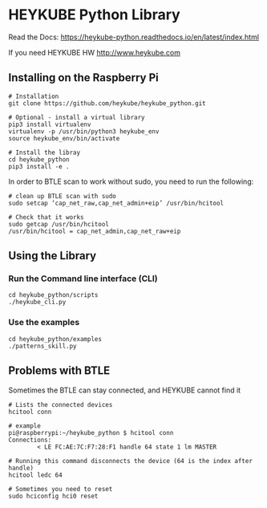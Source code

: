 # HEYKUBE Python Library

Read the Docs: 
https://heykube-python.readthedocs.io/en/latest/index.html

If you need HEYKUBE HW
http://www.heykube.com

## Installing on the Raspberry Pi

```
# Installation
git clone https://github.com/heykube/heykube_python.git

# Optional - install a virtual library
pip3 install virtualenv
virtualenv -p /usr/bin/python3 heykube_env
source heykube_env/bin/activate

# Install the libray
cd heykube_python
pip3 install -e . 
```

In order to BTLE scan to work without sudo, you need to run the following:

```
# clean up BTLE scan with sudo
sudo setcap ‘cap_net_raw,cap_net_admin+eip’ /usr/bin/hcitool

# Check that it works
sudo getcap /usr/bin/hcitool
/usr/bin/hcitool = cap_net_admin,cap_net_raw+eip
```

## Using the Library

### Run the Command line interface (CLI)
```
cd heykube_python/scripts
./heykube_cli.py
```

### Use the examples
```
cd heykube_python/examples
./patterns_skill.py
```

## Problems with BTLE 
Sometimes the BTLE can stay connected, and HEYKUBE cannot find it

```
# Lists the connected devices
hcitool conn

# example
pi@raspberrypi:~/heykube_python $ hcitool conn
Connections:
        < LE FC:AE:7C:F7:28:F1 handle 64 state 1 lm MASTER

# Running this command disconnects the device (64 is the index after handle)
hcitool ledc 64

# Sometimes you need to reset 
sudo hciconfig hci0 reset
```

